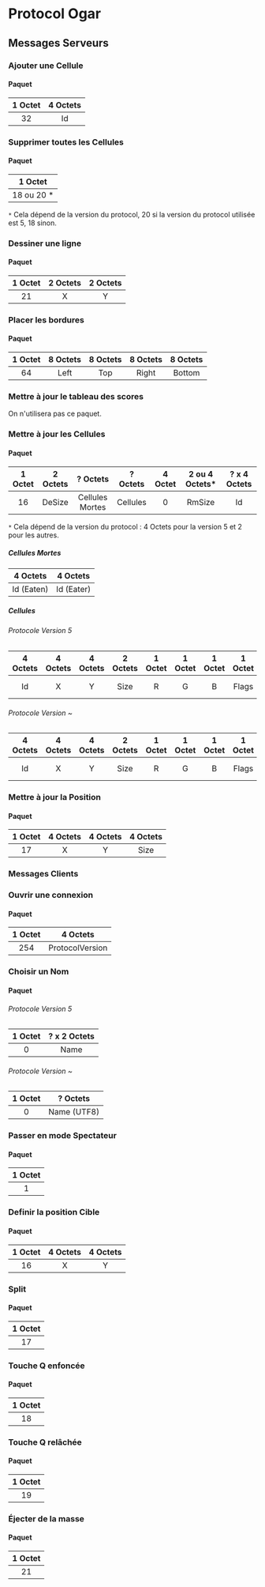 # Protocol Ogar

## Messages Serveurs

### Ajouter une Cellule

#### Paquet

| 1 Octet   | 4 Octets |
| :-------: |:--------:|
| 32        | Id       |

### Supprimer toutes les Cellules

#### Paquet

| 1 Octet   |
| :-------: |
| 18 ou 20 *|

`*` Cela dépend de la version du protocol, 20 si la version du protocol utilisée est
5, 18 sinon.

### Dessiner une ligne

#### Paquet

| 1 Octet   | 2 Octets  | 2 Octets  |
| :-------: | :-------: | :-------: |
| 21        | X         | Y         |

### Placer les bordures

#### Paquet

| 1 Octet   | 8 Octets  | 8 Octets  | 8 Octets  | 8 Octets  |
| :-------: | :-------: | :-------: | :-------: | :-------: |
| 64        | Left      | Top       | Right     | Bottom    |

### Mettre à jour le tableau des scores

On n'utilisera pas ce paquet.

### Mettre à jour les Cellules

#### Paquet
| 1 Octet   | 2 Octets  | ? Octets        | ? Octets | 4 Octet  | 2 ou 4 Octets* | ? x 4 Octets |
| :-------: | :-------: | :-------------: | :------: | :------: | :------------: | :----------: |
| 16        | DeSize    | Cellules Mortes | Cellules | 0        | RmSize         | Id           |

`*` Cela dépend de la version du protocol : 4 Octets pour la version 5 et 2 pour les autres.

##### Cellules Mortes

| 4 Octets  | 4 Octets  |
| :-------: | :-------: |
| Id (Eaten)| Id (Eater)|

##### Cellules

###### Protocole Version 5

| 4 Octets  | 4 Octets  | 4 Octets  | 2 Octets  | 1 Octet   | 1 Octet   | 1 Octet   | 1 Octet   | ? Octets      | 1 Octet   |
| :-------: | :-------: | :-------: | :-------: | :-------: | :-------: | :-------: | :-------: | :-----------: | :-------: |
| Id        | X         | Y         | Size      | R         | G         | B         | Flags     | Name (Unicode)| 0         |

###### Protocole Version ~

| 4 Octets  | 4 Octets  | 4 Octets  | 2 Octets  | 1 Octet   | 1 Octet   | 1 Octet   | 1 Octet   | ? Octets   | 1 Octet   |
| :-------: | :-------: | :-------: | :-------: | :-------: | :-------: | :-------: | :-------: | :--------: | :-------: |
| Id        | X         | Y         | Size      | R         | G         | B         | Flags     | Name (UTF8)| 0         |


### Mettre à jour la Position

#### Paquet

| 1 Octet   | 4 Octets  | 4 Octets  | 4 Octets  |
| :-------: | :-------: | :-------: | :-------: |
| 17        | X         | Y         | Size      |


### Messages Clients

### Ouvrir une connexion

#### Paquet

| 1 Octet   | 4 Octets        |
| :-------: | :-------------: |
| 254       | ProtocolVersion |

### Choisir un Nom

#### Paquet

###### Protocole Version 5

| 1 Octet   | ? x 2 Octets |
| :-------: | :----------: |
| 0         | Name         |

###### Protocole Version ~

| 1 Octet   | ? Octets     |
| :-------: | :----------: |
| 0         | Name (UTF8)  |

### Passer en mode Spectateur

#### Paquet

| 1 Octet   |
| :-------: |
| 1         |

### Definir la position Cible

#### Paquet

| 1 Octet   | 4 Octets  | 4 Octets  |
| :-------: | :-------: | :-------: |
| 16        | X         | Y         |

### Split

#### Paquet

| 1 Octet   |
| :-------: |
| 17        |

### Touche Q enfoncée

#### Paquet

| 1 Octet   |
| :-------: |
| 18        |

### Touche Q relâchée

#### Paquet

| 1 Octet   |
| :-------: |
| 19        |

### Éjecter de la masse

#### Paquet

| 1 Octet   |
| :-------: |
| 21        |

